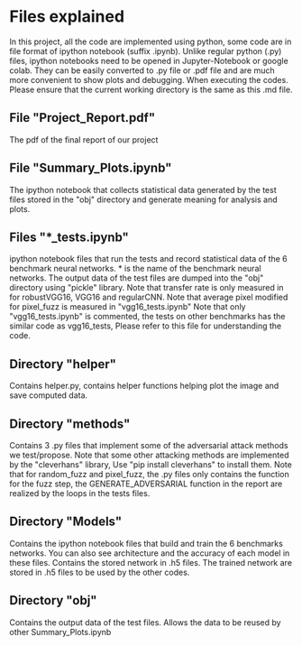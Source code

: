#  Files explained 
In this project, all the code are implemented using python, some code are in file format of ipython notebook (suffix .ipynb). Unlike regular python (.py) files, ipython notebooks need to be opened in Jupyter-Notebook or google colab. They can be easily converted to .py file or .pdf file and are much more convenient to show plots and debugging. 
When executing the codes. Please ensure that the current working directory is the same as this .md file. 
## File "Project_Report.pdf"
The pdf of the final report of our project
## File "Summary_Plots.ipynb"
The ipython notebook that collects statistical data generated by the test files stored in the "obj" directory and  generate meaning for analysis and plots. 
## Files "*_tests.ipynb"
ipython notebook files that run the tests and record statistical data of the 6 benchmark neural networks.
\* is the name of the benchmark neural networks. 
The output data of the test files are dumped into the "obj" directory using "pickle" library. 
Note that transfer rate is only measured in for robustVGG16, VGG16 and regularCNN. 
Note that average pixel modified for pixel_fuzz is measured in "vgg16_tests.ipynb"
Note that only "vgg16_tests.ipynb" is commented, the tests on other benchmarks has the similar code as vgg16_tests, Please refer to this file for understanding the code. 
## Directory "helper"
Contains helper.py, contains helper functions helping plot the image and save computed data. 
## Directory "methods"
Contains 3 .py files that implement some of the adversarial  attack methods we test/propose.
Note that some other attacking methods are implemented by the "cleverhans" library, Use "pip install cleverhans" to install them. 
Note that for random_fuzz and pixel_fuzz, the .py files only contains the function for the fuzz step, the GENERATE_ADVERSARIAL  function in the report are realized by the loops in the tests files. 
## Directory "Models"
Contains the ipython notebook files that build and train the 6 benchmarks networks. You can also see architecture and the accuracy of each model in these files.
Contains the stored network in .h5 files. 
The trained network are stored in .h5 files to be used by the other codes. 
## Directory "obj"
Contains the output data of the test files. Allows the data to be reused by other Summary_Plots.ipynb

